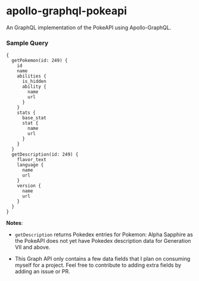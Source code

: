 # apollo-graphql-pokeapi

An GraphQL implementation of the PokeAPI using Apollo-GraphQL.

### Sample Query

```
{
  getPokemon(id: 249) {
    id
    name
    abilities {
      is_hidden
      ability {
        name
        url
      }
    }
    stats {
      base_stat
      stat {
        name
        url
      }
    }
  }
  getDescription(id: 249) {
    flavor_text
    language {
      name
      url
    }
    version {
      name
      url
    }
  }
}
```

**Notes**:

- `getDescription` returns Pokedex entries for Pokemon: Alpha Sapphire as the PokeAPI does not yet have Pokedex description data for Generation VII and above.

- This Graph API only contains a few data fields that I plan on consuming myself for a project. Feel free to contribute to adding extra fields by adding an issue or PR.
